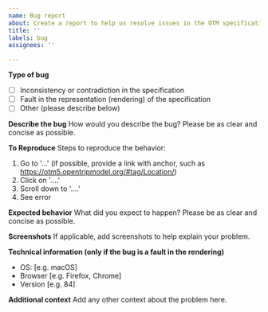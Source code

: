 ```yaml
---
name: Bug report
about: Create a report to help us resolve issues in the OTM specification
title: ''
labels: bug
assignees: ''

---
```


<!--
Please see https://github.com/opentripmodel/otm5-change-requests#how-do-i-submit-a-bug- for more information
-->

**Type of bug**
- [ ] Inconsistency or contradiction in the specification
- [ ] Fault in the representation (rendering) of the specification
- [ ] Other (please describe below)

**Describe the bug**
How would you describe the bug? Please be as clear and concise as possible.

**To Reproduce**
Steps to reproduce the behavior:
1. Go to '...' (if possible, provide a link with anchor, such as https://otm5.opentripmodel.org/#tag/Location/)
2. Click on '....'
3. Scroll down to '....'
4. See error

**Expected behavior**
What did you expect to happen? Please be as clear and concise as possible.

**Screenshots**
If applicable, add screenshots to help explain your problem.

**Technical information (only if the bug is a fault in the rendering)**
 - OS: [e.g. macOS]
 - Browser [e.g. Firefox, Chrome]
 - Version [e.g. 84]

**Additional context**
Add any other context about the problem here.
